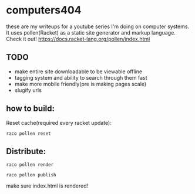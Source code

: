 # computers404

these are my writeups for a youtube series I'm doing on computer systems. It uses pollen(Racket) as a static site generator and markup language. Check it out! https://docs.racket-lang.org/pollen/index.html

## TODO

* make entire site downloadable to be viewable offline
* tagging system and ability to search through them fast
* make more mobile friendly(pre is making pages scale)
* slugify urls

## how to build:

Reset cache(required every racket update):

`raco pollen reset`

## Distribute:

`raco pollen render`

`raco pollen publish`

make sure index.html is rendered!
